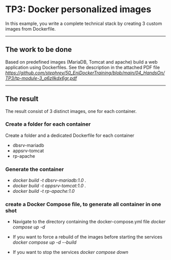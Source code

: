 # TP3: Docker personalized images

In this example, you write a complete technical stack by creating 3 custom images from Dockerfile.


---

## The work to be done

Based on predefined images (MariaDB, Tomcat and apache) build a web application using Dockerfiles.
See the description in the attached PDF file <em>https://github.com/stephrey/50_EniDockerTraining/blob/main/04_HandsOn/TP3/tp-module-3_a6zllkdx6gr.pdf</em>

---

## The result

The result consist of 3 distinct images, one for each container.

### Create a folder for each container

Create a folder and a dedicated Dockerfile for each container
- dbsrv-mariadb
- appsrv-tomcat
- rp-apache

### Generate the container
- <em>docker build -t dbsrv-mariadb:1.0 .</em>
- <em>docker build -t appsrv-tomcat:1.0 .</em>
- <em>docker build -t rp-apache:1.0</em>

### create a Docker Compose file, to generate all container in one shot
- Navigate to the directory containing the docker-compose.yml file
<em>docker compose up -d</em>

- If you want to force a rebuild of the images before starting the services
<em>docker compose up -d --build</em>

- If you want to stop the services
<em>docker compose down</em>
